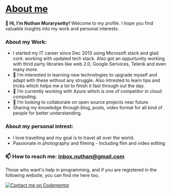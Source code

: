 # [__About me__](https://nuthanm.my.canva.site/)
**👋 Hi, I’m Nuthan Murarysetty!** Welcome to my profile. I hope you find valuable insights into my work and personal interests.

### About my Work:
- I started my IT career since Dec 2013 using Microsoft stack and glad cont. working with updated tech stack. Also got an oppurtunity working with thrid party libraries like web 2.0, Google Serivices, Telerik and even many more.
- 👀 I’m interested in learning new technologies to upgrade myself and adapt with these without any struggle. Also intrested to learn tips and tricks which helps me a lot to finish it fast through out the day.
- 🌱 I’m currently working with Azure which is one of competitor in cloud computing.
- 💞️ I’m looking to collaborate on open source projects near future.
- Sharing my knowledge through blog, posts, video format for all kind of people for better understanding.
### About my personal intrest:
- I love travelling and my goal is to travel all over the world.
- Passionate in photography and filming - Including flim and video editing
  
### 📫 How to reach me: inbox.nuthan@gmail.com

Those who want's help in programming, and if you are registered in the following website, you can find me here too,

[![Contact me on Codementor](https://www.codementor.io/m-badges/inboxnuthan/find-me-on-cm-b.svg)](https://www.codementor.io/@inboxnuthan?refer=badge)

<!---
nuthanm/nuthanm is a ✨ special ✨ repository because its `README.md` (this file) appears on your GitHub profile.
You can click the Preview link to take a look at your changes.
--->
